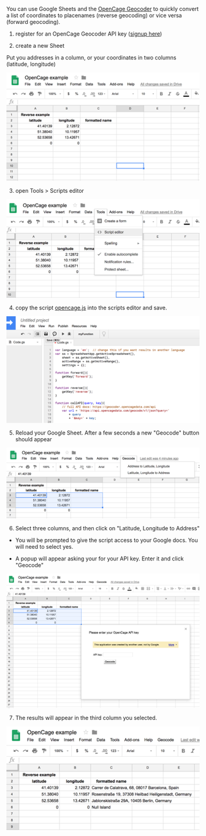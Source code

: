 You can use Google Sheets and the [OpenCage Geocoder](https://geocoder.opencagedata.com) to quickly convert a list of coordinates to placenames (reverse geocoding) or vice versa (forward geocoding).

1. register for an OpenCage Geocoder API key ([signup here](https://geocoder.opencagedata.com/users/sign_up))

2. create a new Sheet

Put you addresses in a column, or your coordinates in two columns (latitude, longitude)

![Reverse Geocoding in Sheets example](reverse1.png)

3. open Tools > Scripts editor

![Scripts editor](reverse2.png)

4. copy the script [opencage.js](opencage.js) into the scripts editor and save.

![Scripts editor](scripts-editor.png)

5. Reload your Google Sheet. After a few seconds a new "Geocode" button should appear

![Geocode button](geocode-button.png)

6. Select three columns, and then click on "Latitude, Longitude to Address"

  * You will be prompted to give the script access to your Google docs. You will need to select yes.

  * A popup will appear asking your for your API key. Enter it and click "Geocode"

![Enter key](enter-key.png)

7. The results will appear in the third column you selected.

![Reverse results](reverse-results.png)

